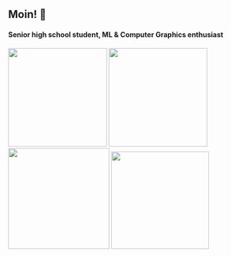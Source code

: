 ## Moin! 🍵
#### Senior high school student, ML & Computer Graphics enthusiast

<p>
	<a href="https://github.com/rossiyareich"><img height=200 src="https://github-readme-stats.vercel.app/api/top-langs?username=rossiyareich&theme=dracula&hide_border=true&layout=compact&langs_count=8" /></a>
	<a href="https://github.com/rossiyareich"><img height=200 src="https://github-readme-stats.vercel.app/api?username=rossiyareich&theme=dracula&hide_border=true&show_icons=true&hide_rank=true" /></a>
	<a href="https://github.com/rossiyareich"><img height=205 src="https://streak-stats.demolab.com?user=rossiyareich&theme=dracula&hide_border=true&mode=weekly&card_width=600" /></a>
	<a href="https://holopin.io/@rossiyareich"><img height=198 src="https://holopin.me/rossiyareich" /></a>
</p>
